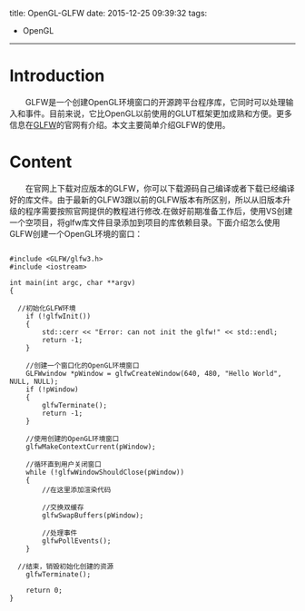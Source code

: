 title: OpenGL-GLFW
date: 2015-12-25 09:39:32
tags:
   - OpenGL
---

# Introduction
　　GLFW是一个创建OpenGL环境窗口的开源跨平台程序库，它同时可以处理输入和事件。目前来说，它比OpenGL以前使用的GLUT框架更加成熟和方便。更多信息在[GLFW](http://www.glfw.org/)的官网有介绍。本文主要简单介绍GLFW的使用。

# Content
　　在官网上下载对应版本的GLFW，你可以下载源码自己编译或者下载已经编译好的库文件。由于最新的GLFW3跟以前的GLFW版本有所区别，所以从旧版本升级的程序需要按照官网提供的教程进行修改.在做好前期准备工作后，使用VS创建一个空项目，将glfw库文件目录添加到项目的库依赖目录。下面介绍怎么使用GLFW创建一个OpenGL环境的窗口：

<!--more-->
```

#include <GLFW/glfw3.h>
#include <iostream>

int main(int argc, char **argv)
{

  //初始化GLFW环境
	if (!glfwInit())
	{
		std::cerr << "Error: can not init the glfw!" << std::endl;
		return -1;
	}

	//创建一个窗口化的OpenGL环境窗口
	GLFWwindow *pWindow = glfwCreateWindow(640, 480, "Hello World", NULL, NULL);
	if (!pWindow)
	{
		glfwTerminate();
		return -1;
	}

	//使用创建的OpenGL环境窗口
	glfwMakeContextCurrent(pWindow);

	//循环直到用户关闭窗口
	while (!glfwWindowShouldClose(pWindow))
	{
		//在这里添加渲染代码

		//交换双缓存
		glfwSwapBuffers(pWindow);

		//处理事件
		glfwPollEvents();
	}

  //结束，销毁初始化创建的资源
	glfwTerminate();

	return 0;
}

```
